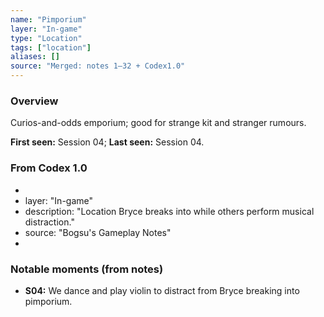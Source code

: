 ```yaml
---
name: "Pimporium"
layer: "In-game"
type: "Location"
tags: ["location"]
aliases: []
source: "Merged: notes 1–32 + Codex1.0"
---
```

### Overview
Curios-and-odds emporium; good for strange kit and stranger rumours.

**First seen:** Session 04; **Last seen:** Session 04.

### From Codex 1.0
- 
- layer: "In-game"
- description: "Location Bryce breaks into while others perform musical distraction."
- source: "Bogsu's Gameplay Notes"
- 

### Notable moments (from notes)
- **S04:** We dance and play violin to distract from Bryce breaking into pimporium.
